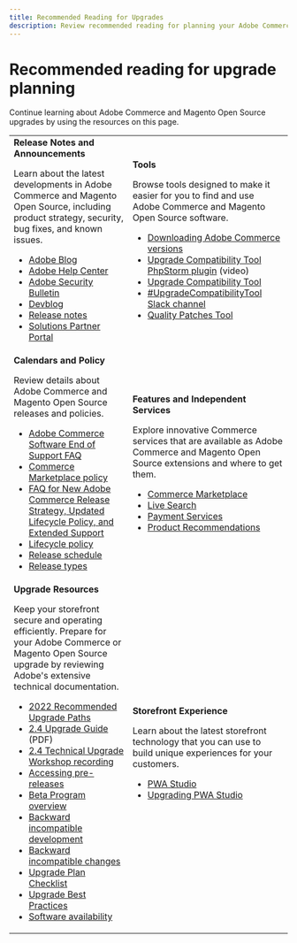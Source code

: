 ```yaml
---
title: Recommended Reading for Upgrades
description: Review recommended reading for planning your Adobe Commerce or Magento Open Source upgrade.
---
```


# Recommended reading for upgrade planning

Continue learning about Adobe Commerce and Magento Open Source upgrades by using the resources on this page.

<table>
  <tbody>
    <tr>
      <td><strong>Release Notes and Announcements</strong>
        <p>Learn about the latest developments in Adobe Commerce and Magento Open Source, including product strategy, security, bug fixes, and known issues.</p>
          <ul>
            <li><a href="https://blog.adobe.com/">Adobe Blog</a></li>
            <li><a href="https://support.magento.com/hc/en-us">Adobe Help Center</a></li>
            <li><a href="https://helpx.adobe.com/security/products/magento/apsb22-12.html">Adobe Security Bulletin</a></li>
            <li><a href="https://community.magento.com/t5/Magento-DevBlog/bg-p/devblog">Devblog</a></li>
            <li><a href="https://devdocs.magento.com/guides/v2.4/release-notes/bk-release-notes.html">Release notes</a></li>
            <li><a href="https://solutionpartners.adobe.com/solution-partners.html">Solutions Partner Portal</a></li>
          </ul>
        </td>
      <td><strong>Tools</strong>
        <p>Browse tools designed to make it easier for you to find and use Adobe Commerce and Magento Open Source software.</p>
          <ul>
            <li><a href="https://magento.com/tech-resources/downloads">Downloading Adobe Commerce versions</li>
            <li><a href="https://experienceleague.adobe.com/docs/commerce-learn/tutorials/uct-phpstorm.html?lang=en">Upgrade Compatibility Tool PhpStorm plugin</a> (video)</li>
            <li><a href="../upgrade-compatibility-tool/overview.md">Upgrade Compatibility Tool</a></li>
            <li><a href="https://magentocommeng.slack.com/archives/C019Y143U9F">#UpgradeCompatibilityTool Slack channel</a></li>
            <li><a href="https://experienceleague.adobe.com/docs/commerce-operations/tools/quality-patches-tool/usage.html">Quality Patches Tool</a></li>
          </ul>
      </td>
    </tr>
    <tr>
      <td><strong>Calendars and Policy</strong>
        <p>Review details about Adobe Commerce and Magento Open Source releases and policies.</p>
          <ul>
            <li><a href="https://support.magento.com/hc/en-us/articles/4965909814797-Adobe-Commerce-Software-End-of-Support-FAQ">Adobe Commerce Software End of Support FAQ</a></li>
            <li><a href="https://marketplacesupport.magento.com/hc/en-us/articles/4413722432653">Commerce Marketplace policy</a></li>
            <li><a href="https://support.magento.com/hc/en-us/articles/4409421516301-FAQ-for-New-Adobe-Commerce-Release-Strategy-and-Updated-Lifecycle-Policy">FAQ for New Adobe Commerce Release Strategy, Updated Lifecycle Policy, and Extended Support</a></li>
            <li><a href="https://www.adobe.com/content/dam/cc/en/legal/terms/enterprise/pdfs/Adobe-Commerce-Software-Lifecycle-Policy.pdf">Lifecycle policy</a></li>
            <li><a href="https://devdocs.magento.com/release/">Release schedule</a></li>
            <li><a href="https://devdocs.magento.com/release/policy/">Release types</a></li>
          </ul>
        </td>
      <td><strong>Features and Independent Services</strong>
        <p>Explore innovative Commerce services that are available as Adobe Commerce and Magento Open Source extensions and where to get them.</p>
          <ul>
            <li><a href="https://marketplace.magento.com/">Commerce Marketplace</a></li>
            <li><a href="https://marketplace.magento.com/magento-live-search.html">Live Search</a></li>
            <li><a href="https://marketplace.magento.com/magento-payment-services.html">Payment Services</a></li>
            <li><a href="https://marketplace.magento.com/magento-product-recommendations.html">Product Recommendations</a></li>
          </ul>
      </td>
    </tr>
    <tr>
      <td><strong>Upgrade Resources</strong>
        <p>Keep your storefront secure and operating efficiently. Prepare for your Adobe Commerce or Magento Open Source upgrade by reviewing Adobe's extensive technical documentation.</p>
          <ul>
            <li><a href="recommended-upgrade-paths-2022.md">2022 Recommended Upgrade Paths</a></li>
            <li><a href="../../assets/upgrade-guide/adobe-commerce-2-4-upgrade-guide.pdf">2.4 Upgrade Guide</a> (PDF)</li>
            <li><a href="https://experienceleague.adobe.com/docs/commerce-learn/tutorials/upgrade-workshop.html?lang=en">2.4 Technical Upgrade Workshop recording</a></li>
            <li><a href="https://support.magento.com/hc/en-us/articles/360034120932">Accessing pre-releases</a></li>
            <li><a href="https://devdocs.magento.com/release/beta-program.html">Beta Program overview</a></li>
            <li><a href="https://developer.adobe.com/commerce/contributor/guides/code-contributions/backward-compatibility-policy/">Backward incompatible development</a></li>
            <li><a href="https://devdocs.magento.com/guides/v2.4/release-notes/backward-incompatible-changes/index.html">Backward incompatible changes</a></li>
            <li><a href="https://support.magento.com/hc/en-us/articles/360057968951-Upgrade-plan-checklist-for-Adobe-Commerce">Upgrade Plan Checklist</a></li>
            <li><a href="../prepare/best-practices.md">Upgrade Best Practices</a></li>
            <li><a href="https://devdocs.magento.com/release/availability.html">Software availability</a></li>
          </ul>
      </td>
      <td><strong>Storefront Experience</strong>
        <p>Learn about the latest storefront technology that you can use to build unique experiences for your customers.</p>
          <ul>
            <li><a href="https://developer.adobe.com/commerce/pwa-studio/">PWA Studio</a></li>
            <li><a href="https://developer.adobe.com/commerce/pwa-studio/guides/upgrading-versions">Upgrading PWA Studio</a></li>
          </ul>
      </td>
    </tr>
  </tbody>
</table>